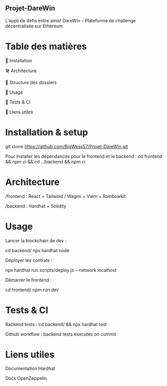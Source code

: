 ## Projet-DareWin

L'appli de défis entre amis!
DareWin – Plateforme de challenge décentralisée sur Ethereum

# Table des matières
🚀 Installation

🛠 Architecture

📂 Structure des dossiers

📖 Usage

🧪 Tests & CI

🔗 Liens utiles

# Installation & setup

git clone https://github.com/BigWess57/Projet-DareWin.git

Pour Installer les dépendances pour le frontend et le backend :
cd frontend && npm ci && cd ../backend && npm ci

# Architecture
/frontend : React + Tailwind / Wagmi + Viem + Rainbowkit

/backend : Hardhat + Solidity

# Usage
Lancer la blockchain de dev :

cd backend/
npx hardhat node

Déployer les contrats :

npx hardhat run scripts/deploy.js --network localhost

Démarrer le frontend :

cd frontend/
npm run dev
# Tests & CI
Backend tests : cd backend/ && npx hardhat test

Github workflow : backend tests executés on commit

# Liens utiles
Documentation Hardhat

Docs OpenZeppelin
